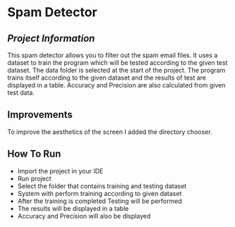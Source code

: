 # Spam Detector
## _Project Information_

This spam detector allows you to filter out the spam email files. It uses a dataset to train the program which will be tested according to the given test dataset. The data folder is selected at the start of the project. The program trains itself according to the given dataset and the results of test are displayed in a table. Accuracy and Precision are also calculated from given test data.

## Improvements

To improve the aesthetics of the screen I added the directory chooser.

## How To Run

- Import the project in your IDE 
- Run project
- Select the folder that contains training and testing dataset
- System with perform training according to given dataset
- After the training is completed Testing will be performed
- The results will be displayed in a table
- Accuracy and Precision will also be displayed
